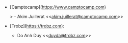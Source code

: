 - \[Camptocamp\](<https://www.camptocamp.com>)

  \> - Akim Juillerat \<\<<akim.juillerat@camptocamp.com>\>\>

- \[Trobz\](<https://trobz.com>):

  - Do Anh Duy \<\<<duyda@trobz.com>\>\>
